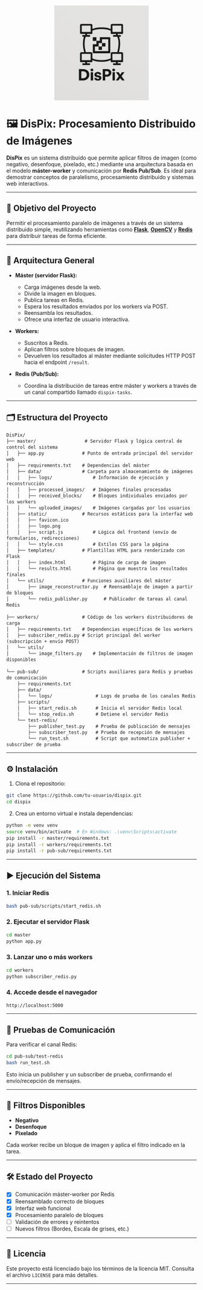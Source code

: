 <p align="center">
  <img src="images/logo.png" alt="DisPix Logo" width="250" />
</p>

# 🖼️ DisPix: Procesamiento Distribuido de Imágenes

**DisPix** es un sistema distribuido que permite aplicar filtros de imagen (como negativo, desenfoque, pixelado, etc.) mediante una arquitectura basada en el modelo **máster-worker** y comunicación por **Redis Pub/Sub**. Es ideal para demostrar conceptos de paralelismo, procesamiento distribuido y sistemas web interactivos.

---

## 🚀 Objetivo del Proyecto

Permitir el procesamiento paralelo de imágenes a través de un sistema distribuido simple, reutilizando herramientas como [**Flask**](https://flask.palletsprojects.com/), [**OpenCV**](https://opencv.org/) y [**Redis**](https://redis.io/) para distribuir tareas de forma eficiente.

---

## 🧱 Arquitectura General

- **Máster (servidor Flask):**
  - Carga imágenes desde la web.
  - Divide la imagen en bloques.
  - Publica tareas en Redis.
  - Espera los resultados enviados por los workers vía POST.
  - Reensambla los resultados.
  - Ofrece una interfaz de usuario interactiva.

- **Workers:**
  - Suscritos a Redis.
  - Aplican filtros sobre bloques de imagen.
  - Devuelven los resultados al máster mediante solicitudes HTTP POST hacia el endpoint `/result`.

- **Redis (Pub/Sub):**
  - Coordina la distribución de tareas entre máster y workers a través de un canal compartido llamado `dispix-tasks`.

---

## 🗂️ Estructura del Proyecto

```
DisPix/
├── master/                  # Servidor Flask y lógica central de control del sistema
│   ├── app.py              # Punto de entrada principal del servidor web
│   ├── requirements.txt    # Dependencias del máster
│   ├── data/               # Carpeta para almacenamiento de imágenes
│   │   ├── logs/               # Información de ejecución y reconstrucción
│   │   ├── processed_images/   # Imágenes finales procesadas
│   │   ├── received_blocks/    # Bloques individuales enviados por los workers
│   │   └── uploaded_images/    # Imágenes cargadas por los usuarios
│   ├── static/             # Recursos estáticos para la interfaz web
│   │   ├── favicon.ico
│   │   ├── logo.png
│   │   ├── script.js           # Lógica del frontend (envío de formularios, redirecciones)
│   │   └── style.css           # Estilos CSS para la página
│   ├── templates/          # Plantillas HTML para renderizado con Flask
│   │   ├── index.html          # Página de carga de imagen
│   │   └── results.html        # Página que muestra los resultados finales
│   └── utils/              # Funciones auxiliares del máster
│       ├── image_reconstructor.py  # Reensamblaje de imagen a partir de bloques
│       └── redis_publisher.py      # Publicador de tareas al canal Redis

├── workers/                # Código de los workers distribuidores de carga
│   ├── requirements.txt    # Dependencias específicas de los workers
│   ├── subscriber_redis.py # Script principal del worker (subscripción + envío POST)
│   └── utils/
│       └── image_filters.py    # Implementación de filtros de imagen disponibles

└── pub-sub/                # Scripts auxiliares para Redis y pruebas de comunicación
    ├── requirements.txt
    ├── data/
    │   └── logs/                # Logs de prueba de los canales Redis
    ├── scripts/
    │   ├── start_redis.sh       # Inicia el servidor Redis local
    │   └── stop_redis.sh        # Detiene el servidor Redis
    └── test-redis/
        ├── publisher_test.py    # Prueba de publicación de mensajes
        ├── subscriber_test.py   # Prueba de recepción de mensajes
        └── run_test.sh          # Script que automatiza publisher + subscriber de prueba
```

---

## ⚙️ Instalación

1. Clona el repositorio:
```bash
git clone https://github.com/tu-usuario/dispix.git
cd dispix
```

2. Crea un entorno virtual e instala dependencias:
```bash
python -m venv venv
source venv/bin/activate  # En Windows: .\venv\Scripts\activate
pip install -r master/requirements.txt
pip install -r workers/requirements.txt
pip install -r pub-sub/requirements.txt
```

---

## ▶️ Ejecución del Sistema

### 1. Iniciar Redis
```bash
bash pub-sub/scripts/start_redis.sh
```

### 2. Ejecutar el servidor Flask
```bash
cd master
python app.py
```

### 3. Lanzar uno o más workers
```bash
cd workers
python subscriber_redis.py
```

### 4. Accede desde el navegador
```
http://localhost:5000
```

---

## 💪 Pruebas de Comunicación

Para verificar el canal Redis:

```bash
cd pub-sub/test-redis
bash run_test.sh
```

Esto inicia un publisher y un subscriber de prueba, confirmando el envío/recepción de mensajes.

---

## 🎨 Filtros Disponibles

- **Negativo**
- **Desenfoque**
- **Pixelado**

Cada worker recibe un bloque de imagen y aplica el filtro indicado en la tarea.

---

## 🛠️ Estado del Proyecto

- [x] Comunicación máster-worker por Redis
- [x] Reensamblado correcto de bloques
- [x] Interfaz web funcional
- [x] Procesamiento paralelo de bloques
- [ ] Validación de errores y reintentos
- [ ] Nuevos filtros (Bordes, Escala de grises, etc.)

---

## 📃 Licencia

Este proyecto está licenciado bajo los términos de la licencia MIT. Consulta el archivo `LICENSE` para más detalles.

---